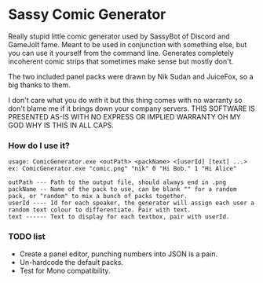 # Sassy Comic Generator #
Really stupid little comic generator used by SassyBot of Discord and GameJolt fame.
Meant to be used in conjunction with something else, but you can use it yourself from the command line.
Generates completely incoherent comic strips that sometimes make sense but mostly don't.

The two included panel packs were drawn by Nik Sudan and JuiceFox, so a big thanks to them.

I don't care what you do with it but this thing comes with no warranty so don't blame me if it brings down your company servers.
THIS SOFTWARE IS PRESENTED AS-IS WITH NO EXPRESS OR IMPLIED WARRANTY OH MY GOD WHY IS THIS IN ALL CAPS.

### How do I use it? ###
```
usage: ComicGenerator.exe <outPath> <packName> <[userId] [text] ...>
ex: ComicGenerator.exe "comic.png" "nik" 0 "Hi Bob." 1 "Hi Alice"

outPath --- Path to the output file, should always end in .png
packName -- Name of the pack to use, can be blank "" for a random pack, or "random" to mix a bunch of packs together.
userId ---- Id for each speaker, the generator will assign each user a random text colour to differentiate. Pair with text.
text ------ Text to display for each textbox, pair with userId.
```

### TODO list ###
* Create a panel editor, punching numbers into JSON is a pain.
* Un-hardcode the default packs.
* Test for Mono compatibility.
